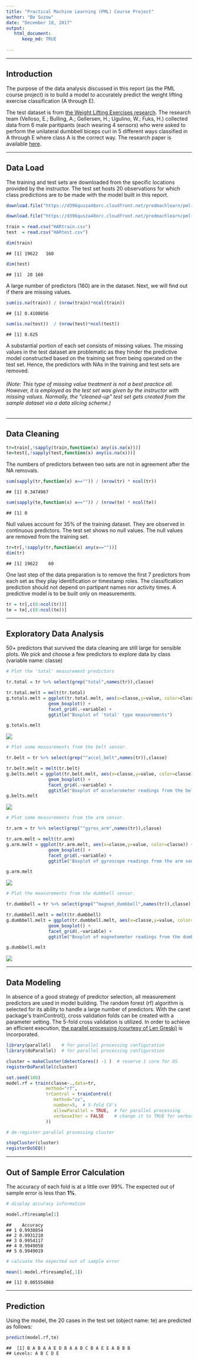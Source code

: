 ```yaml
---
title: "Practical Machine Learning (PML) Course Project"
author: "Bo Suzow"
date: "December 18, 2017"
output:
   html_document:
      keep_md: TRUE
   
---
```

*** 



## Introduction

The purpose of the data analysis discussed in this report (as the PML course project) is to build a model to accurately predict the weight lifting exercise classification (A through E).  

The test dataset is from [the Weight Lifting Exercises research](http://web.archive.org/web/20161224072740/http:/groupware.les.inf.puc-rio.br/har).  The research team (Velloso, E.; Bulling, A.; Gellersen, H.; Ugulino, W.; Fuks, H.) collected data from 6 male paritipants (each wearing 4 sensors) who were asked to perform the unilateral dumbbell biceps curl in 5 different ways classified in A through E where class A is the correct way. The research paper is available [here](http://web.archive.org/web/20170519033209/http://groupware.les.inf.puc-rio.br:80/public/papers/2013.Velloso.QAR-WLE.pdf). 

***

## Data Load

The training and test sets are downloaded from the specific locations provided by the instructor. The test set hosts 20 observations for which class predictions are to be made with the model built in this report.


```r
download.file("https://d396qusza40orc.cloudfront.net/predmachlearn/pml-training.csv","HARtrain.csv")

download.file("https://d396qusza40orc.cloudfront.net/predmachlearn/pml-testing.csv","HARtest.csv")

train = read.csv("HARtrain.csv")
test  = read.csv("HARtest.csv")

dim(train)
```

```
## [1] 19622   160
```

```r
dim(test)
```

```
## [1]  20 160
```


A large number of predictors (160) are in the dataset. Next, we will find out if there are missing values. 



```r
sum(is.na(train)) / (nrow(train)*ncol(train))
```

```
## [1] 0.4100856
```

```r
sum(is.na(test))  / (nrow(test)*ncol(test))
```

```
## [1] 0.625
```


A substantial portion of each set consists of missing values.  The missing values in the test dataset are problematic as they hinder the predictive model constructed based on the training set from being  operated on the test set. Hence, the predictors with NAs in the training and test sets are removed. 

###### (Note: This type of missing value treatment is not a best practice all. However, it is employed as the test set was given by the instructor with missing values. Normally, the "cleaned-up" test set gets created from the sample dataset via a data slicing scheme.)   

***

## Data Cleaning


```r
tr=train[,!sapply(train,function(x) any(is.na(x)))]
te=test[,!sapply(test,function(x) any(is.na(x)))]
```


The numbers of predictors between two sets are not in agreement after the NA removals. 



```r
sum(sapply(tr,function(x) x=="")) / (nrow(tr) * ncol(tr))
```

```
## [1] 0.3474967
```

```r
sum(sapply(te,function(x) x=="")) / (nrow(te) * ncol(te))
```

```
## [1] 0
```
Null values account for 35% of the training dataset. They are observed in continuous predictors. The test set shows no null values. The null values are removed from the training set. 


```r
tr=tr[,!sapply(tr,function(x) any(x==""))]
dim(tr)
```

```
## [1] 19622    60
```

One last step of the data preparation is to remove the first 7 predictors from each set as they play identification or timestamp roles. The classification prediction should not depend on partipant names nor activity times. A predictive model is to be built only on   measurements.


```r
tr = tr[,c(8:ncol(tr))]
te = te[,c(8:ncol(te))]
```

***

## Exploratory Data Analysis

50+ predictors that survived the data cleaning are still large for sensible plots.  We pick and choose a few predictors to explore data by class (variable name: classe)  



```r
# Plot the 'total' measurement predictors 

tr.total = tr %>% select(grep("total",names(tr)),classe)

tr.total.melt = melt(tr.total)
g.totals.melt = ggplot(tr.total.melt, aes(x=classe,y=value, color=classe)) + 
                geom_boxplot() + 
                facet_grid(.~variable) +
                ggtitle("Boxplot of 'total' type measurements")

g.totals.melt
```

<img src="index_files/figure-html/EDA-1.png" style="display: block; margin: auto;" />

```r
# Plot some measurements from the belt sensor.

tr.belt = tr %>% select(grep("^accel_belt",names(tr)),classe)

tr.belt.melt = melt(tr.belt)
g.belts.melt = ggplot(tr.belt.melt, aes(x=classe,y=value, color=classe)) + 
                geom_boxplot() + 
                facet_grid(.~variable) +
                ggtitle("Boxplot of accelerometer readings from the belt sensor")
g.belts.melt
```

<img src="index_files/figure-html/EDA-2.png" style="display: block; margin: auto;" />

```r
# Plot some measurements from the arm sensor.

tr.arm = tr %>% select(grep("^gyros_arm",names(tr)),classe)

tr.arm.melt = melt(tr.arm)
g.arm.melt = ggplot(tr.arm.melt, aes(x=classe,y=value, color=classe)) + 
                geom_boxplot() + 
                facet_grid(.~variable) +
                ggtitle("Boxplot of gyroscope readings from the arm sensor")

g.arm.melt
```

<img src="index_files/figure-html/EDA-3.png" style="display: block; margin: auto;" />

```r
# Plot the measurements from the dumbbell sensor.

tr.dumbbell = tr %>% select(grep("^magnet_dumbbell",names(tr)),classe)

tr.dumbbell.melt = melt(tr.dumbbell)
g.dumbbell.melt = ggplot(tr.dumbbell.melt, aes(x=classe,y=value, color=classe)) + 
                geom_boxplot() + 
                facet_grid(.~variable) +
                ggtitle("Boxplot of magnetometer readings from the dumbbell sensor")

g.dumbbell.melt
```

<img src="index_files/figure-html/EDA-4.png" style="display: block; margin: auto;" />

***

## Data Modeling

In absence of a good strategy of predictor selection, all measurement predictors are used in model building. 
The random forest (rf) algorithm is selected for its ability to handle a large number of predictors. With the caret package's trainControl(), cross validation folds can be created with a parameter setting. The 5-fold cross validation is utilized. In order to achieve an efficient execution, [the parallel processing (courtesy of Len Greski)](https://github.com/lgreski/datasciencectacontent/blob/master/markdown/pml-randomForestPerformance.md) is incorporated.



```r
library(parallel)    # for parallel processing configuration
library(doParallel)  # for parallel processing configuration

cluster = makeCluster(detectCores() -1 )  # reserve 1 core for OS
registerDoParallel(cluster)

set.seed(100)
model.rf = train(classe~.,data=tr,
               method="rf",
               trControl = trainControl(
                  method="cv",
                  number=5,  # 5-fold CV's
                  allowParallel = TRUE,  # for parallel processing
                  verboseIter = FALSE    # change it to TRUE for verbose mode
               ))

# de-register parallel processing cluster

stopCluster(cluster)
registerDoSEQ()
```

***

## Out of Sample Error Calculation

The accuracy of each fold is at a little over 99%.
The expected out of sample error is less than **1%**. 


```r
# display accuracy information

model.rf$resample[1]
```

```
##    Accuracy
## 1 0.9938854
## 2 0.9931210
## 3 0.9954117
## 4 0.9949058
## 5 0.9949019
```

```r
# calcuate the expected out of sample error

mean(1-model.rf$resample[,1])
```

```
## [1] 0.005554868
```

***

## Prediction

Using the model, the 20 cases in the test set (object name: te) are predicted as follows:


```r
predict(model.rf,te)
```

```
##  [1] B A B A A E D B A A B C B A E E A B B B
## Levels: A B C D E
```


